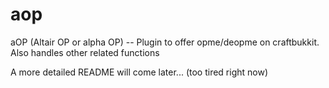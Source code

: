 aop
===

aOP (Altair OP or alpha OP) -- Plugin to offer opme/deopme on craftbukkit.
Also handles other related functions

A more detailed README will come later... (too tired right now)
